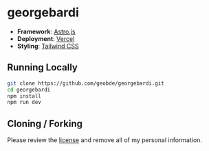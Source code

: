 # georgebardi

- **Framework**: [Astro.js](https://astro.build/)
- **Deployment**: [Vercel](https://vercel.com)
- **Styling**: [Tailwind CSS](https://tailwindcss.com)

## Running Locally

```bash
git clone https://github.com/geobde/georgebardi.git
cd georgebardi
npm install
npm run dev
```

## Cloning / Forking

Please review the [license](https://github.com/geobde/georgebardi/blob/main/LICENSE.txt) and remove all of my personal information.
